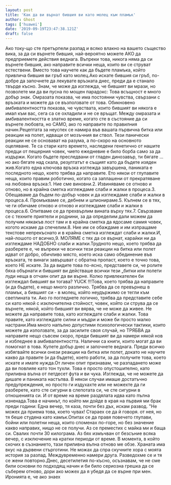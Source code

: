 ```yaml
---
layout: post
title: 'Как да ви върнат бившия ви като молец към пламък'
author: Ghost
tags: ['huawei']
date: '2019-09-19T23:47:38.121Z'
draft: false
---
```


Ако току-що сте претърпели разпад и всяко влакно на вашето същество вика, за да си върнете бившия, най-вероятно можете АКО да предприемете действия веднага. Въпреки това, никога няма да си върнете бившия, ако направите всички неща, които ви се струват естествени. Вместо това научете как да бъдете пламъка, който привлича бившия ви гръб като молец.Ако искате бившия си гръб, по-добре да започнете да лекувате връзката днес, преди да е станало твърде късно. Знам, че може да изглежда, че бившият ви мрази, но позволете ми да ви пусна по мощен парадокс: Това всъщност е много добър знак. Омразата показва, че има постоянни чувства, свързани с връзката и можете да се възползвате от това. Обикновено амбивалентността показва, че чувствата, които бившият ви някога е имал към вас, сега са се охладили и не се връщат. Между омразата и амбивалентността е златно време, когато сте в състояние да си върнете любовта, но САМО, ако го направите по правилния начин.Рецептата за неуспех се намира във вашата първична битка или реакции на полет, идващи от мозъчния ви ствол. Тези панически реакции не се основават на разума, а по-скоро на основното оцеляване. Те са стари като времето, наследени генетично от нашите предци от пещерния човек, чието ежедневие е било борба само за да издържи. Когато бъдете преследвани от гладен динозавър, ти бягате ... но ако бягате над скала, резултатът е същият като да бъдете изяден жив.Когато една ключова връзка изглежда завършена, паниката е последното нещо, което трябва да направите. Ето някои от глупавите неща, които правим роботично, когато са заплашени от прекратяване на любовна връзка:1. Ние сме виновни.2. Извиняваме се отново и отново, но в крайна сметка изглеждаме слаби и жалки в процеса.3. Обещаваме да бъдем по-добър човек и да изглеждаме слаби и жалки в процеса.4. Промъкваме се, дебнем и шпионираме.5. Кълнем се в тях, че ги обичаме отново и отново и изглеждаме слаби и жалки в процеса.6. Опитваме се да прехвърлим вината върху тях.7. Свързваме се с техните приятели и роднини, за да определим дали можем да получим някакъв лост там и в крайна сметка да ядосаме самия човек, когото искаме да спечелим.8. Ние им се обаждаме и им изпращаме текстове непрекъснато и в крайна сметка изглеждат слаби и жалки.И, най-лошото от всичко,9. МОЛЯМЕ с тях да се върнат, карайки ни да изглеждаме НАДОБНО слаби и жалки.Трудното нещо, което трябва да разберете е, че въпреки че всички тези реакции на битка или полет идват от добро, обичливо място, което иска само обединение във връзката, те винаги завършват с обратна пропаст, което е точно това, което НЕ искате. За да видите това по-ясно, представете си, че ролите бяха обърнати и бившият ви действаше всички тези „битки или полети луди неща в отчаян опит да ви върне. Колко привлекателен би изглеждал бившият ви тогава? YUCK !!!Това, което трябва да направите (и да бъдете), е нещо много различно. Трябва да се превърнеш в пламък, а бившият си - в молец, който неудържимо се тегли към светлината ти. Ако го погледнете логично, трябва да представите себе си като някой с изключителна стойност, човек, който си струва да се върнете, някой, който бившият ви вярва, че не може да живее. Не можете да направите това, като изглеждате слаби и жалки. Това правите, като изглеждате силни и мъдри и може би просто малко настрани.Има много напълно допустими психологически тактики, които можете да използвате, за да засилите своя случай, но ТРЯБВА да направите нещо съвсем скоро, преди бившият ви да намери някой нов и избледнее в амбивалентността. Налични са книги, които могат да ви помогнат в това. Купете добър днес и започнете веднага. Преди всичко избягвайте всички онези реакции на битка или полет, докато не научите какво да правите (и да бъдете), което работи, за да получите това, което искате и имате нужда.От личен опит признавам, че разпадането може да ви повлияе като тон тухли. Това е просто опустошително, като приливна вълна от петдесет фута и ви чука. Изглежда, че не можете да дишате и паниката настъпва. В някои случаи имаше достатъчно предупреждения, но просто ги издухахте или не можехте да ги разберете, като сте сигурни в слепотата си, че сте сигурни в отношенията си. И от време на време раздялата идва като пълна изненада.Това е начинът, по който ми дойде в края на първия ми брак преди години: Една вечер, тя каза, почти без дъх, искам развод. "Не можех да приема това, което чувах! Стараех се да й говоря. от нея, но тя беше студена като камък.Опитах се да правя повечето глупави, бойни или полетни неща, които споменах по-горе, но без значение какво направих, нищо не се получи. Аз се преместих с майка ми и баща си. Свалих почти 30 килограма. Аз бях измъчван от безсъние всяка вечер, с изключение на кратки периоди от време. В момента, в който скочих в съзнанието, тази приливна вълна отново ме обзе. Храната има вкус на дървени стърготини. Не можах да спра скучните хора с моята история за разпад. Междувременно намери друга. Разведохме се и тя се жени повторно.Днес, десетилетия по-късно, осъзнавам, че не сме били основни по подходящ начин и би било сериозна грешка да се съберем отново, дори ако можех да я убедя да се върне при мен. Иронията е, че ако знаех
